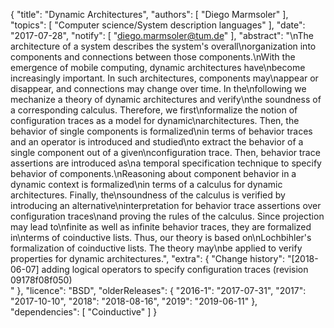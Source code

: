 {
    "title": "Dynamic Architectures",
    "authors": [
        "Diego Marmsoler"
    ],
    "topics": [
        "Computer science/System description languages"
    ],
    "date": "2017-07-28",
    "notify": [
        "diego.marmsoler@tum.de"
    ],
    "abstract": "\nThe architecture of a system describes the system's overall\norganization into components and connections between those components.\nWith the emergence of mobile computing, dynamic architectures have\nbecome increasingly important. In such architectures, components may\nappear or disappear, and connections may change over time. In the\nfollowing we mechanize a theory of dynamic architectures and verify\nthe soundness of a corresponding calculus. Therefore, we first\nformalize the notion of configuration traces as a model for dynamic\narchitectures. Then, the behavior of single components is formalized\nin terms of behavior traces and an operator is introduced and studied\nto extract the behavior of a single component out of a given\nconfiguration trace. Then, behavior trace assertions are introduced as\na temporal specification technique to specify behavior of components.\nReasoning about component behavior in a dynamic context is formalized\nin terms of a calculus for dynamic architectures. Finally, the\nsoundness of the calculus is verified by introducing an alternative\ninterpretation for behavior trace assertions over configuration traces\nand proving the rules of the calculus. Since projection may lead to\nfinite as well as infinite behavior traces, they are formalized in\nterms of coinductive lists. Thus, our theory is based on\nLochbihler's formalization of coinductive lists. The theory may\nbe applied to verify properties for dynamic architectures.",
    "extra": {
        "Change history": "[2018-06-07] adding logical operators to specify configuration traces (revision 09178f08f050)<br>"
    },
    "licence": "BSD",
    "olderReleases": {
        "2016-1": "2017-07-31",
        "2017": "2017-10-10",
        "2018": "2018-08-16",
        "2019": "2019-06-11"
    },
    "dependencies": [
        "Coinductive"
    ]
}